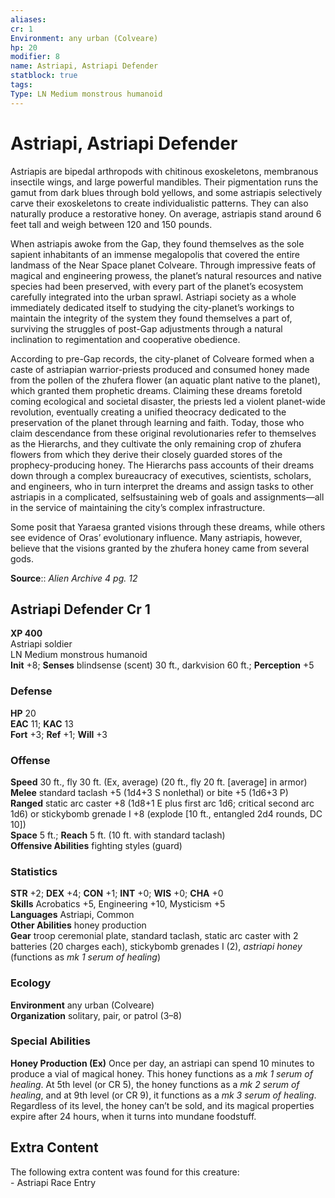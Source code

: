 ```yaml
---
aliases: 
cr: 1
Environment: any urban (Colveare)  
hp: 20
modifier: 8
name: Astriapi, Astriapi Defender
statblock: true
tags: 
Type: LN Medium monstrous humanoid  
---
```


# Astriapi, Astriapi Defender

Astriapis are bipedal arthropods with chitinous exoskeletons, membranous insectile wings, and large powerful mandibles. Their pigmentation runs the gamut from dark blues through bold yellows, and some astriapis selectively carve their exoskeletons to create individualistic patterns. They can also naturally produce a restorative honey. On average, astriapis stand around 6 feet tall and weigh between 120 and 150 pounds.

When astriapis awoke from the Gap, they found themselves as the sole sapient inhabitants of an immense megalopolis that covered the entire landmass of the Near Space planet Colveare. Through impressive feats of magical and engineering prowess, the planet’s natural resources and native species had been preserved, with every part of the planet’s ecosystem carefully integrated into the urban sprawl. Astriapi society as a whole immediately dedicated itself to studying the city-planet’s workings to maintain the integrity of the system they found themselves a part of, surviving the struggles of post-Gap adjustments through a natural inclination to regimentation and cooperative obedience.

According to pre-Gap records, the city-planet of Colveare formed when a caste of astriapian warrior-priests produced and consumed honey made from the pollen of the zhufera flower (an aquatic plant native to the planet), which granted them prophetic dreams. Claiming these dreams foretold coming ecological and societal disaster, the priests led a violent planet-wide revolution, eventually creating a unified theocracy dedicated to the preservation of the planet through learning and faith. Today, those who claim descendance from these original revolutionaries refer to themselves as the Hierarchs, and they cultivate the only remaining crop of zhufera flowers from which they derive their closely guarded stores of the prophecy-producing honey. The Hierarchs pass accounts of their dreams down through a complex bureaucracy of executives, scientists, scholars, and engineers, who in turn interpret the dreams and assign tasks to other astriapis in a complicated, selfsustaining web of goals and assignments—all in the service of maintaining the city’s complex infrastructure.

Some posit that Yaraesa granted visions through these dreams, while others see evidence of Oras’ evolutionary influence. Many astriapis, however, believe that the visions granted by the zhufera honey came from several gods.

**Source**:: _Alien Archive 4 pg. 12_

## Astriapi Defender Cr 1

**XP 400**  
Astriapi soldier  
LN Medium monstrous humanoid  
**Init** +8; **Senses** blindsense (scent) 30 ft., darkvision 60 ft.; **Perception** +5  

### Defense

**HP** 20  
**EAC** 11; **KAC** 13  
**Fort** +3; **Ref** +1; **Will** +3  

### Offense

**Speed** 30 ft., fly 30 ft. (Ex, average) (20 ft., fly 20 ft. \[average\] in armor)  
**Melee** standard taclash +5 (1d4+3 S nonlethal) or bite +5 (1d6+3 P)  
**Ranged** static arc caster +8 (1d8+1 E plus first arc 1d6; critical second arc 1d6) or stickybomb grenade I +8 (explode \[10 ft., entangled 2d4 rounds, DC 10\])  
**Space** 5 ft.; **Reach** 5 ft. (10 ft. with standard taclash)  
**Offensive Abilities** fighting styles (guard)

### Statistics

**STR** +2; **DEX** +4; **CON** +1; **INT** +0; **WIS** +0; **CHA** +0  
**Skills** Acrobatics +5, Engineering +10, Mysticism +5  
**Languages** Astriapi, Common  
**Other Abilities** honey production  
**Gear** troop ceremonial plate, standard taclash, static arc caster with 2 batteries (20 charges each), stickybomb grenades I (2), _astriapi honey_ (functions as _mk 1 serum of healing_)

### Ecology

**Environment** any urban (Colveare)  
**Organization** solitary, pair, or patrol (3–8)

### Special Abilities

**Honey Production (Ex)** Once per day, an astriapi can spend 10 minutes to produce a vial of magical honey. This honey functions as a _mk 1 serum of healing_. At 5th level (or CR 5), the honey functions as a _mk 2 serum of healing_, and at 9th level (or CR 9), it functions as a _mk 3 serum of healing_. Regardless of its level, the honey can’t be sold, and its magical properties expire after 24 hours, when it turns into mundane foodstuff.

## Extra Content

The following extra content was found for this creature:  
\- Astriapi Race Entry
